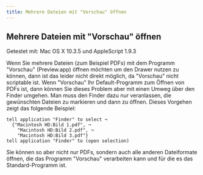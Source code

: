 ```yaml
---
title: Mehrere Dateien mit "Vorschau" öffnen
---
```


## Mehrere Dateien mit "Vorschau" öffnen

Getestet mit: Mac OS X 10.3.5 und AppleScript 1.9.3

Wenn Sie mehrere Dateien (zum Beispiel PDFs) mit dem Programm "Vorschau" (Preview.app) öffnen möchten um den Drawer nutzen zu können, dann ist das leider nicht direkt möglich, da "Vorschau" nicht scriptable ist. Wenn "Vorschau" Ihr Default-Programm zum Öffnen von PDFs ist, dann können Sie dieses Problem aber mit einen Umweg über den Finder umgehen. Man muss den Finder dazu nur veranlassen, die gewünschten Dateien zu markieren und dann zu öffnen. Dieses Vorgehen zeigt das folgende Beispiel:

```applescript
tell application "Finder" to select ¬
  {"Macintosh HD:Bild 1.pdf", ¬
    "Macintosh HD:Bild 2.pdf", ¬
    "Macintosh HD:Bild 3.pdf"}
tell application "Finder" to (open selection)
```

Sie können so aber nicht nur PDFs, sondern auch alle anderen Dateiformate öffnen, die das Programm "Vorschau" verarbeiten kann und für die es das Standard-Programm ist. 
